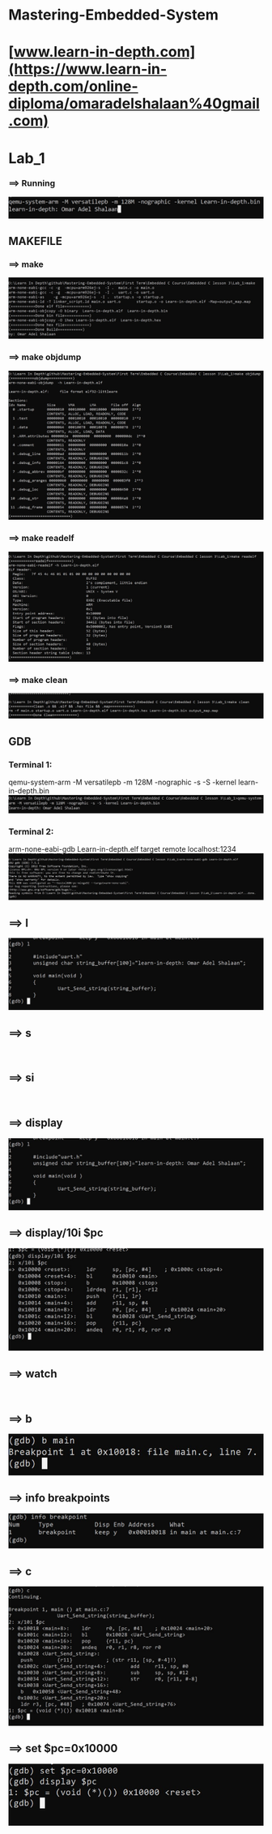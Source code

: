 # Mastering-Embedded-System
# [www.learn-in-depth.com](https://www.learn-in-depth.com/online-diploma/omaradelshalaan%40gmail.com)

# Lab_1
### ==> Running
![Running](./running.jpg)
## MAKEFILE
### ==> make
![make](./MAKE_FILE/make.jpg)
### ==> make objdump
![make](./MAKE_FILE/objdump.jpg)
### ==> make readelf
![make](./MAKE_FILE/readelf.jpg)
### ==> make clean
![make](./MAKE_FILE/clean.jpg)

## GDB
### Terminal 1:
qemu-system-arm -M versatilepb -m 128M -nographic -s -S -kernel  learn-in-depth.bin
![run](./GDB/run.jpg)
### Terminal 2:
arm-none-eabi-gdb Learn-in-depth.elf
target remote localhost:1234
![](./GDB/done.jpg)


## ==> l
![l](GDB/l.jpg)
## ==> s
![]()
## ==> si
![]()
## ==> display
![](GDB/l.jpg)
## ==> display/10i $pc 
![](GDB/display.jpg)
## ==> watch
![]()
## ==> b
![](GDB/b.jpg)
## ==> info breakpoints
![info_breakpoint](./GDB/info_breakpoint.jpg)
## ==> c
![c](GDB/c.jpg)
## ==> set $pc=0x10000
![set_display](./GDB/set_display.jpg)